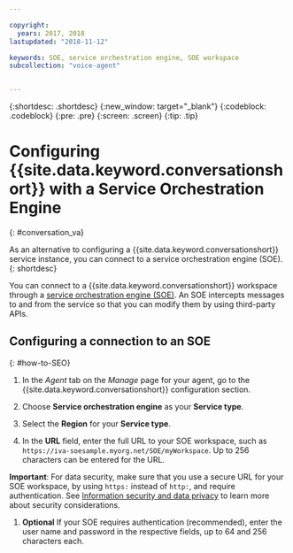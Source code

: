 ```yaml
---

copyright:
  years: 2017, 2018
lastupdated: "2018-11-12"

keywords: SOE, service orchestration engine, SOE workspace
subcollection: "voice-agent"


---
```


{:shortdesc: .shortdesc}
{:new_window: target="_blank"}
{:codeblock: .codeblock}
{:pre: .pre}
{:screen: .screen}
{:tip: .tip}

# Configuring {{site.data.keyword.conversationshort}} with a Service Orchestration Engine
{: #conversation_va}

As an alternative to configuring a {{site.data.keyword.conversationshort}} service instance, you can connect to a service orchestration engine (SOE).
{: shortdesc}

You can connect to a {{site.data.keyword.conversationshort}} workspace through a [service orchestration engine (SOE)](/docs/voice-agent?topic=voice-agent-about#arch-soe). An SOE intercepts messages to and from the service so that you can modify them by using third-party APIs.

## Configuring a connection to an SOE
{: #how-to-SEO}

1. In the _Agent_ tab on the _Manage_ page for your agent, go to the {{site.data.keyword.conversationshort}} configuration section.

1. Choose **Service orchestration engine** as your **Service type**.

1. Select the **Region** for your **Service type**.

1. In the **URL** field, enter the full URL to your SOE workspace, such as `https://iva-soesample.myorg.net/SOE/myWorkspace`. Up to 256 characters can be entered for the URL.

  **Important**: For data security, make sure that you use a secure URL for your SOE workspace, by using `https:` instead of `http:`, and require authentication. See [Information security and data privacy](/docs/voice-agent?topic=voice-agent-infosec) to learn more about security considerations.

1. **Optional** If your SOE requires authentication (recommended), enter the user name and password in the respective fields, up to 64 and 256 characters each.
